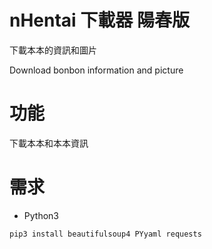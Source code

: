 # nHentai 下載器 陽春版

下載本本的資訊和圖片

Download bonbon information and picture

# 功能
下載本本和本本資訊

# 需求
  - Python3
```sh
pip3 install beautifulsoup4 PYyaml requests
```

